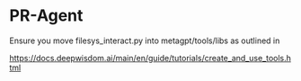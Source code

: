 # PR-Agent

Ensure you move filesys_interact.py into metagpt/tools/libs as outlined in 

https://docs.deepwisdom.ai/main/en/guide/tutorials/create_and_use_tools.html
